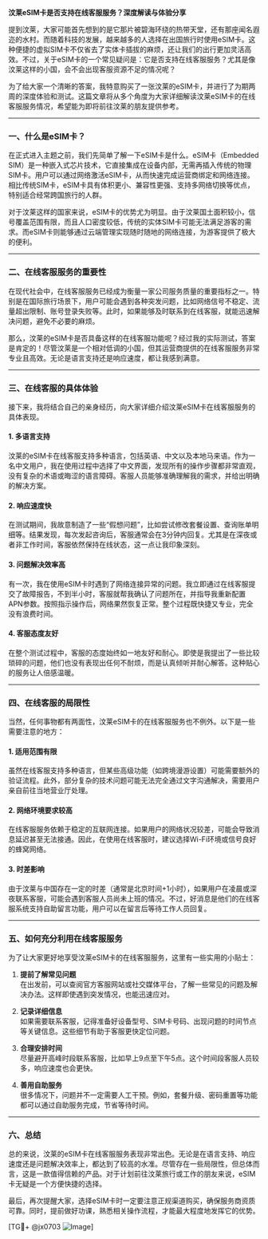 **汶莱eSIM卡是否支持在线客服服务？深度解读与体验分享**

提到汶莱，大家可能首先想到的是它那片被碧海环绕的热带天堂，还有那座闻名遐迩的水村。而随着科技的发展，越来越多的人选择在出国旅行时使用eSIM卡。这种便捷的虚拟SIM卡不仅省去了实体卡插拔的麻烦，还让我们的出行更加灵活高效。不过，关于eSIM卡的一个常见疑问是：它是否支持在线客服服务？尤其是像汶莱这样的小国，会不会出现客服资源不足的情况呢？

为了给大家一个清晰的答案，我特意购买了一张汶莱的eSIM卡，并进行了为期两周的深度体验和测试。这篇文章将从多个角度为大家详细解读汶莱eSIM卡的在线客服服务情况，希望能为即将前往汶莱的朋友提供参考。

---

### **一、什么是eSIM卡？**
在正式进入主题之前，我们先简单了解一下eSIM卡是什么。eSIM卡（Embedded SIM）是一种嵌入式芯片技术，它直接集成在设备内部，无需再插入传统的物理SIM卡。用户可以通过网络激活eSIM卡，从而快速完成运营商绑定和网络连接。相比传统SIM卡，eSIM卡具有体积更小、兼容性更强、支持多网络切换等优点，特别适合经常跨国旅行的人群。

对于汶莱这样的国家来说，eSIM卡的优势尤为明显。由于汶莱国土面积较小，信号覆盖范围有限，而且人口密度较低，传统的实体SIM卡可能无法满足游客的需求。而eSIM卡则能够通过云端管理实现随时随地的网络连接，为游客提供了极大的便利。

---

### **二、在线客服服务的重要性**
在现代社会中，在线客服服务已经成为衡量一家公司服务质量的重要指标之一。特别是在国际旅行场景下，用户可能会遇到各种突发问题，比如网络信号不稳定、流量超出限制、账号登录失败等。此时，如果能够及时联系到在线客服，就能迅速解决问题，避免不必要的麻烦。

那么，汶莱的eSIM卡是否具备这样的在线客服功能呢？经过我的实际测试，答案是肯定的！尽管汶莱是一个相对低调的小国，但其运营商提供的在线客服服务非常专业且高效。无论是语言支持还是响应速度，都让我感到满意。

---

### **三、在线客服的具体体验**
接下来，我将结合自己的亲身经历，向大家详细介绍汶莱eSIM卡在线客服服务的具体表现。

#### **1. 多语言支持**
汶莱的eSIM卡在线客服支持多种语言，包括英语、中文以及本地马来语。作为一名中文用户，我在使用过程中选择了中文界面，发现所有的操作步骤都非常直观，没有复杂的术语或晦涩的语言障碍。客服人员能够准确理解我的需求，并给出明确的解决方案。

#### **2. 响应速度快**
在测试期间，我故意制造了一些“假想问题”，比如尝试修改套餐设置、查询账单明细等。结果发现，每次发起咨询后，客服通常会在3分钟内回复。尤其是在深夜或者非工作时间，客服依然保持在线状态，这一点让我印象深刻。

#### **3. 问题解决效率高**
有一次，我在使用eSIM卡时遇到了网络连接异常的问题。我立即通过在线客服提交了故障报告，不到半小时，客服就帮我确认了问题所在，并指导我重新配置APN参数。按照指示操作后，网络果然恢复正常。整个过程既快捷又专业，完全没有浪费时间。

#### **4. 客服态度友好**
在整个测试过程中，客服的态度始终如一地友好和耐心。即使是我提出了一些比较琐碎的问题，他们也没有表现出任何不耐烦，而是认真倾听并耐心解答。这种贴心的服务让人倍感温暖。

---

### **四、在线客服的局限性**
当然，任何事物都有两面性，汶莱eSIM卡的在线客服服务也不例外。以下是一些需要注意的地方：

#### **1. 适用范围有限**
虽然在线客服支持多种语言，但某些高级功能（如跨境漫游设置）可能需要额外的验证流程。此外，部分复杂的技术问题可能无法完全通过文字沟通解决，需要用户亲自前往当地营业厅处理。

#### **2. 网络环境要求较高**
在线客服服务依赖于稳定的互联网连接。如果用户的网络状况较差，可能会导致消息延迟甚至无法接通。因此，在使用在线客服时，建议选择Wi-Fi环境或信号良好的蜂窝网络。

#### **3. 时差影响**
由于汶莱与中国存在一定的时差（通常是北京时间+1小时），如果用户在凌晨或深夜联系客服，可能会遇到客服人员尚未上班的情况。不过，好消息是他们的在线客服系统支持自助留言功能，用户可以在留言后等待工作人员回复。

---

### **五、如何充分利用在线客服服务**
为了让大家更好地享受汶莱eSIM卡的在线客服服务，这里有一些实用的小贴士：

1. **提前了解常见问题**  
   在出发前，可以查阅官方客服网站或社交媒体平台，了解一些常见的问题及解决办法。这样即使遇到突发情况，也能迅速应对。

2. **记录详细信息**  
   如果需要联系客服，记得准备好设备型号、SIM卡号码、出现问题的时间节点等关键信息。这些细节有助于客服更快定位问题。

3. **合理安排时间**  
   尽量避开高峰时段联系客服，比如早上9点至下午5点。这个时间段客服人员较多，响应速度也会更快。

4. **善用自助服务**  
   很多情况下，问题并不一定需要人工干预。例如，套餐升级、密码重置等功能都可以通过自助服务完成，节省等待时间。

---

### **六、总结**
总的来说，汶莱的eSIM卡在线客服服务表现非常出色。无论是在语言支持、响应速度还是问题解决效率上，都达到了较高的水准。尽管存在一些局限性，但总体而言，这是一款值得信赖的产品。对于计划前往汶莱旅行或工作的朋友来说，eSIM卡无疑是一个方便快捷的选择。

最后，再次提醒大家，选择eSIM卡时一定要注意正规渠道购买，确保服务商资质可靠。同时，提前做好功课，熟悉相关操作流程，才能最大程度地发挥它的优势。

[TG💪+ @jx0703 ![Image](https://github.com/user-attachments/assets/dbca1d08-cadb-493c-b0ec-ad6f7a83f270)]